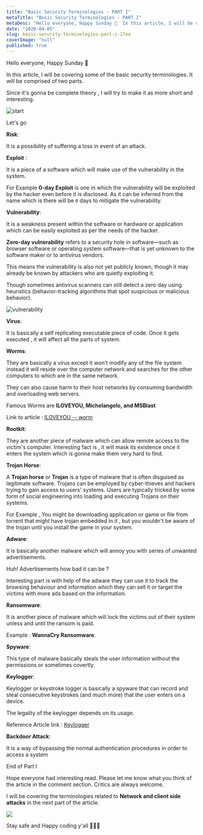 ```yaml
---
title: "Basic Security Terminologies - PART I"
metaTitle: "Basic Security Terminologies - PART I"
metaDesc: "Hello everyone, Happy Sunday 🎉  In this article, I will be covering some of the basic security termin..."
date: "2020-04-05"
slug: basic-security-terminologies-part-i-17oa
coverImage: "null"
published: true
---
```


Hello everyone, Happy Sunday 🎉

In this article, I will be covering some of the basic security terminologies. It will be comprised of two parts.  

Since it's gonna be complete theory , I will try to make it as more short and interesting. 

![start](https://media.giphy.com/media/EOpZ7XsVfTN2E/giphy.gif)


Let's go 


**Risk**: 

It is a possibility of suffering a loss in event of an attack. 


**Exploit** : 

It is a piece of a software which will make use of the vulnerability in the system. 

For Example **0-day Exploit** is one in which the vulnerability will be exploited by the hacker even before it is disclosed. As it can be inferred from the name which is there will be `0` days to mitigate the vulnerability.


**Vulnerability**: 

It is a weakness present within the software or hardware or application which can be easily exploited as per the needs of the hacker.

**Zero-day vulnerability** refers to a security hole in software—such as browser software or operating system software—that is yet unknown to the software maker or to antivirus vendors. 

This means the vulnerability is also not yet publicly known, though it may already be known by attackers who are quietly exploiting it. 

Though sometimes antivirus scanners can still detect a zero day using heuristics (behavior-tracking algorithms that spot suspicious or malicious behavior).

![vulnerability](https://media.giphy.com/media/9JtCi9e60NzyaKZiMz/giphy.gif)


**Virus**:  

It is basically a self replicating executable piece of code. Once it gets executed , it will affect all the parts of system.

 
**Worms**: 

They are basically a virus except it won't modify any of the file system instead it will reside over the computer network and searches for the other computers to which are in the same network. 

They can also cause harm to their host networks by consuming bandwidth and overloading web servers. 

Famous Worms are  **ILOVEYOU, Michelangelo, and MSBlast** 

Link to article : [ILOVEYOU -- worm](https://www.zdnet.com/article/inside-the-iloveyou-worm-5000107344/)


**Rootkit**: 

They are another piece of malware which can allow remote access to the victim's computer. Interesting fact is , it will mask its existence once it enters the system which is gonna make them very hard to find. 

**Trojan Horse**: 

A **Trojan horse** or **Trojan** is a type of malware that is often disguised as legitimate software. Trojans can be employed by cyber-thieves and hackers trying to gain access to users' systems. Users are typically tricked by some form of social engineering into loading and executing Trojans on their systems.

For Example , You might be downloading application or game or file from torrent that might have trojan embedded in it , but you wouldn't be aware of the trojan until you install the game in your system.



**Adware**: 

It is basically another malware which will annoy you with series of unwanted advertisements. 

Huh! Advertisements how bad it can be ?


Interesting part is with help of the adware they can use it to track the browsing behaviour and information which they can sell it or target the victims with more ads based on the information.   

**Ransomware**: 

It is another piece of malware which will lock the victims out of their system unless and until the ransom is paid. 

Example : **WannaCry Ransomware**. 


**Spyware**: 

This type of malware basically steals the user information without the permissions or sometimes covertly.

**Keylogger**: 

Keylogger or keystroke logger is basically a spyware that can record and steal consecutive keystrokes (and much more) that the user enters on a device. 

The legality of the keylogger depends on its usage. 

Reference Article link : [Keylogger](https://www.malwarebytes.com/keylogger/)

**Backdoor Attack**: 

It is a way of bypassing the normal authentication procedures in order to access a system



End of Part I 


Hope everyone had interesting read. Please let me know what you think of the article in the comment section. Critics are always welcome. 

I will be covering the terminologies related to **Network and client side attacks** in the next part of the article. 

![](https://media.giphy.com/media/l1J3CbFgn5o7DGRuE/giphy.gif)

Stay safe and Happy coding y'all 🎉🎉🎉
